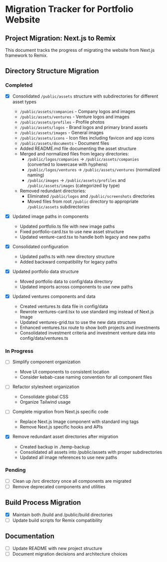 # Migration Tracker for Portfolio Website

## Project Migration: Next.js to Remix

This document tracks the progress of migrating the website from Next.js framework to Remix.

## Directory Structure Migration

### Completed
- [x] Consolidated `/public/assets` structure with subdirectories for different asset types
  - `/public/assets/companies` - Company logos and images
  - `/public/assets/ventures` - Venture logos and images  
  - `/public/assets/profiles` - Profile photos
  - `/public/assets/logos` - Brand logos and primary brand assets
  - `/public/assets/images` - General images
  - `/public/assets/icons` - Icon files including favicon and app icons
  - `/public/assets/documents` - Document files
  - Added README.md file documenting the asset structure
  - Merged and normalized files from legacy directories:
    - `/public/logos/companies` → `/public/assets/companies` (converted to lowercase with hyphens)
    - `/public/logos/ventures` → `/public/assets/ventures` (normalized naming)
    - `/public/images` → `/public/assets/profiles` and `/public/assets/images` (categorized by type)
  - Removed redundant directories:
    - Eliminated `/public/logos` and `/public/screenshots` directories
    - Moved files from root `/public` directory to appropriate `/public/assets` subdirectories

- [x] Updated image paths in components
  - Updated portfolio.ts file with new image paths
  - Fixed portfolio-card.tsx to use new asset structure
  - Updated venture-card.tsx to handle both legacy and new paths

- [x] Consolidated configuration
  - Updated paths.ts with new directory structure
  - Added backward compatibility for legacy paths

- [x] Updated portfolio data structure
  - Moved portfolio data to config/data directory
  - Updated imports across components to use new paths
  
- [x] Updated ventures components and data
  - Created ventures.ts data file in config/data
  - Rewrote ventures-card.tsx to use standard img instead of Next.js Image
  - Updated ventures-grid.tsx to use the new data structure
  - Enhanced ventures.tsx route to show both projects and investments
  - Consolidated investment criteria and investment venture data into config/data/ventures.ts

### In Progress
- [ ] Simplify component organization
  - Move UI components to consistent location
  - Consider kebab-case naming convention for all component files

- [ ] Refactor stylesheet organization
  - Consolidate global CSS
  - Organize Tailwind usage

- [ ] Complete migration from Next.js specific code
  - Replace Next.js Image component with standard img tags
  - Remove Next.js specific hooks and APIs

- [x] Remove redundant asset directories after migration
  - Created backup in ./temp-backup
  - Consolidated all assets into /public/assets with proper subdirectories
  - Updated all image references to use new paths

### Pending
- [ ] Clean up /src directory once all components are migrated
- [ ] Remove deprecated components and utilities

## Build Process Migration

- [x] Maintain both /build and /public/build directories
- [ ] Update build scripts for Remix compatibility

## Documentation
- [ ] Update README with new project structure
- [ ] Document migration decisions and architecture choices